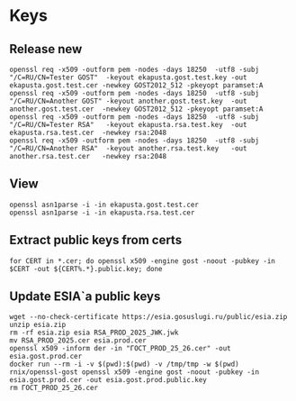 Keys
====

Release new
-----------

    openssl req -x509 -outform pem -nodes -days 18250  -utf8 -subj "/C=RU/CN=Tester GOST"  -keyout ekapusta.gost.test.key -out ekapusta.gost.test.cer -newkey GOST2012_512 -pkeyopt paramset:A
    openssl req -x509 -outform pem -nodes -days 18250  -utf8 -subj "/C=RU/CN=Another GOST" -keyout another.gost.test.key  -out another.gost.test.cer  -newkey GOST2012_512 -pkeyopt paramset:A
    openssl req -x509 -outform pem -nodes -days 18250  -utf8 -subj "/C=RU/CN=Tester RSA"   -keyout ekapusta.rsa.test.key  -out ekapusta.rsa.test.cer  -newkey rsa:2048
    openssl req -x509 -outform pem -nodes -days 18250  -utf8 -subj "/C=RU/CN=Another RSA"  -keyout another.rsa.test.key   -out another.rsa.test.cer   -newkey rsa:2048

View
----

    openssl asn1parse -i -in ekapusta.gost.test.cer
    openssl asn1parse -i -in ekapusta.rsa.test.cer


Extract public keys from certs
------------------------------

    for CERT in *.cer; do openssl x509 -engine gost -noout -pubkey -in $CERT -out ${CERT%.*}.public.key; done


Update ESIA`a public keys
-------------------------

```
wget --no-check-certificate https://esia.gosuslugi.ru/public/esia.zip
unzip esia.zip
rm -rf esia.zip esia RSA_PROD_2025_JWK.jwk
mv RSA_PROD_2025.cer esia.prod.cer
openssl x509 -inform der -in "ГОСТ_PROD_25_26.cer" -out esia.gost.prod.cer
docker run --rm -i -v $(pwd):$(pwd) -v /tmp/tmp -w $(pwd) rnix/openssl-gost openssl x509 -engine gost -noout -pubkey -in esia.gost.prod.cer -out esia.gost.prod.public.key
rm ГОСТ_PROD_25_26.cer
```